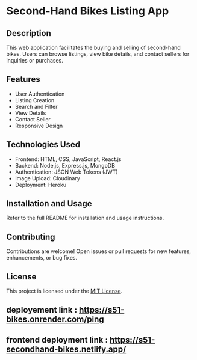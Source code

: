 # Second-Hand Bikes Listing App

## Description
This web application facilitates the buying and selling of second-hand bikes. Users can browse listings, view bike details, and contact sellers for inquiries or purchases.

## Features
- User Authentication
- Listing Creation
- Search and Filter
- View Details
- Contact Seller
- Responsive Design

## Technologies Used
- Frontend: HTML, CSS, JavaScript, React.js
- Backend: Node.js, Express.js, MongoDB 
- Authentication: JSON Web Tokens (JWT)
- Image Upload: Cloudinary
- Deployment: Heroku

## Installation and Usage
Refer to the full README for installation and usage instructions.

## Contributing
Contributions are welcome! Open issues or pull requests for new features, enhancements, or bug fixes.

## License
This project is licensed under the [MIT License](https://opensource.org/licenses/MIT).

## deployement link : https://s51-bikes.onrender.com/ping


## frontend deployment link : https://s51-secondhand-bikes.netlify.app/
